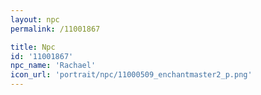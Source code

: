 ```yaml
---
layout: npc
permalink: /11001867

title: Npc
id: '11001867'
npc_name: 'Rachael'
icon_url: 'portrait/npc/11000509_enchantmaster2_p.png'
---
```


